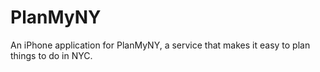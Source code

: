 PlanMyNY
========

An iPhone application for PlanMyNY, a service that makes it easy to plan things to do in NYC.
